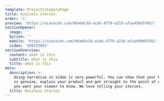 ```yaml
---
template: ProjectCategoryPage
title: business stories.
order: '1'
preview: 'https://ucarecdn.com/0da64c3d-acde-4779-a21d-afaa499d5f85/'
sectionOpener:
  image: ''
  byline: ''
  mobile: 'https://ucarecdn.com/0da64c3d-acde-4779-a21d-afaa499d5f85/'
  video: '306315065'
sectionOverview:
  content: what is this
  subtitle: what is this
  title: what is this
meta:
  description: >-
    Using narrative in video is very powerful. You can show that your business
    is genuine, explain your product and get straight to the point of what it is
    you want your viewer to know. We love telling your stories.
  title: Business Stories
---
```

